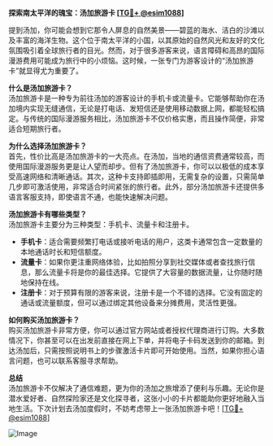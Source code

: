 **探索南太平洋的瑰宝：汤加旅游卡 [[TG💪+ @esim1088](https://t.me/s/esim1088)]**

提到汤加，你可能会想到它那令人屏息的自然美景——碧蓝的海水、洁白的沙滩以及丰富的海洋生物。这个位于南太平洋的小国，以其原始的自然风光和友好的文化氛围吸引着全球旅行者的目光。然而，对于很多游客来说，语言障碍和高昂的国际漫游费用可能成为旅行中的小烦恼。这时候，一张专门为游客设计的“汤加旅游卡”就显得尤为重要了。

**什么是汤加旅游卡？**  
汤加旅游卡是一种专为前往汤加的游客设计的手机卡或流量卡。它能够帮助你在汤加境内实现无缝通信，无论是打电话、发短信还是使用移动数据上网，都能轻松搞定。与传统的国际漫游服务相比，汤加旅游卡不仅价格实惠，而且操作简便，非常适合短期旅行者。

**为什么选择汤加旅游卡？**  
首先，性价比高是汤加旅游卡的一大亮点。在汤加，当地的通信资费通常较高，而使用国际漫游服务更是让人望而却步。但有了汤加旅游卡，你可以以极低的成本享受高速网络和清晰通话。其次，这种卡支持即插即用，无需复杂的设置，只需简单几步即可激活使用，非常适合时间紧张的旅行者。此外，部分汤加旅游卡还提供多语言客服支持，即使语言不通，也能快速解决问题。

**汤加旅游卡有哪些类型？**  
汤加旅游卡主要分为三种类型：手机卡、流量卡和注册卡。  
- **手机卡**：适合需要频繁打电话或接听电话的用户，这类卡通常包含一定数量的本地通话时长和短信额度。  
- **流量卡**：如果你更注重网络体验，比如拍照分享到社交媒体或者查找旅行信息，那么流量卡将是你的最佳选择。它提供了大容量的数据流量，让你随时随地保持在线。  
- **注册卡**：对于预算有限的游客来说，注册卡是一个不错的选择。它没有固定的通话或流量额度，但可以通过绑定其他设备来分摊费用，灵活性更强。

**如何购买汤加旅游卡？**  
购买汤加旅游卡非常方便，你可以通过官方网站或者授权代理商进行订购。大多数情况下，你甚至可以在出发前直接在网上下单，并将电子卡码发送到你的邮箱。到达汤加后，只需按照说明书上的步骤激活卡片即可开始使用。当然，如果你担心语言问题，也可以联系客服寻求帮助。

**总结**  
汤加旅游卡不仅解决了通信难题，更为你的汤加之旅增添了便利与乐趣。无论你是潜水爱好者、自然探险家还是文化探寻者，这张小小的卡片都能助你更好地融入当地生活。下次计划去汤加度假时，不妨考虑带上一张汤加旅游卡吧！[[TG💪+ @esim1088](https://t.me/s/esim1088)]  

![Image](https://i.postimg.cc/4NQfJmqS/Snipaste-2025-05-13-00-14-12.png)